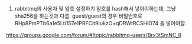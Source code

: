 1. rabbitmq의 사용자 및 암호 설정하기
암호를 hash해서 넣어야하는데, 그냥 sha256을 하는것과 다름.
guest/guest의 경우 비밀번호로 RHp8PmPTb6a1e5Lti157e1PRFCit9IukzO+qDRWtRCSHlO74 을 넣어야함.

https://groups.google.com/forum/#!topic/rabbitmq-users/Brx3tSmNC_8
